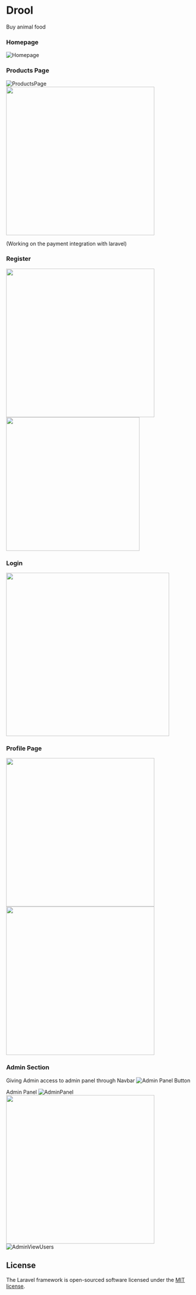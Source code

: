 # Drool
Buy animal food 

### Homepage
![Homepage](ss/homepage.png)

### Products Page
![ProductsPage](ss/productspage.png) 
<img src="ss/viewproduct.png" width="400px"/>

(Working on the payment integration with laravel)

### Register
<img src="ss/register.png" width="400px"/> <img src="ss/register-error.png" width="360px"/>
### Login
<img src="ss/loginpage.png" width="440px"/>


### Profile Page
<img src="ss/profilepage.png" width="400px"/> <img src="ss/editprofile.png" width="400px"/>

### Admin Section
Giving Admin access to admin panel through Navbar
![Admin Panel Button](ss/admin-navbar.png)

Admin Panel
![AdminPanel](ss/adminpanel.png)
<img src="ss/addproducts.png" width="400px"/>
![AdminViewUsers](ss/admin-viewuser.png)


## License

The Laravel framework is open-sourced software licensed under the [MIT license](https://opensource.org/licenses/MIT).
